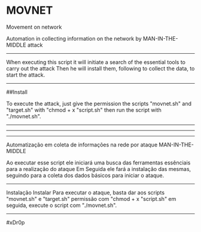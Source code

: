 # MOVNET
 Movement on network
 
Automation in collecting information on the network by MAN-IN-THE-MIDDLE attack

---------------------------------------------------------------------------------------------------------------
 
   When executing this script it will initiate a search of the essential tools
to carry out the attack
   Then he will install them, following to collect the data,
to start the attack.


---------------------------------------------------------------------------------------------------------------

##Install

 To execute the attack, just give the permission the scripts "movnet.sh" and "target.sh" with "chmod + x "script.sh"
then run the script with "./movnet.sh".
 
-------------------------------------------------------------------------------------------------------------
-------------------------------------------------------------------------------------------------------------
-------------------------------------------------------------------------------------------------------------
Automatização em coleta de informações na rede por ataque MAN-IN-THE-MIDDLE


 Ao executar esse script ele iniciará uma busca das ferramentas essênciais
para a realização do ataque
 Em Seguida ele fará a instalação das mesmas, seguindo para a coleta dos dados
básicos para iniciar o ataque.


-------------------------------------------------------------------------------------------------------------

Instalação
Instalar
  Para executar o ataque, basta dar aos scripts "movnet.sh" e "target.sh" permissão com "chmod + x "script.sh"
em seguida, execute o script com "./movnet.sh".

-------------------------------------------------------------------------------------------------------------

#xDr0p
